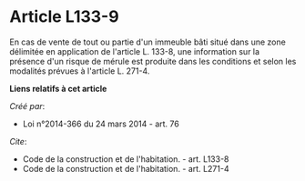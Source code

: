 # Article L133-9

En cas de vente de tout ou partie d'un immeuble bâti situé dans une zone délimitée en application de l'article L. 133-8, une
information sur la présence d'un risque de mérule est produite dans les conditions et selon les modalités prévues à l'article
L. 271-4.

**Liens relatifs à cet article**

_Créé par_:

  - Loi n°2014-366 du 24 mars 2014 - art. 76

_Cite_:

  - Code de la construction et de l'habitation. - art. L133-8
  - Code de la construction et de l'habitation. - art. L271-4
